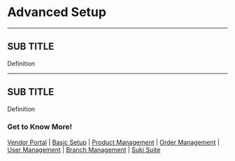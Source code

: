 
Advanced Setup
=======

----
SUB TITLE
----------
Definition

----
SUB TITLE
----------
Definition

### Get to Know More!

[Vendor Portal](index.md) | [Basic Setup](basicsetup.md) | [Product Management](productmanagement.md) | [Order Management](ordermanagement.md) | [User Management](usermanagement.md) | [Branch Management](branchmanagement.md) | [Suki Suite](/vendors/index.md#Suki_Suite)